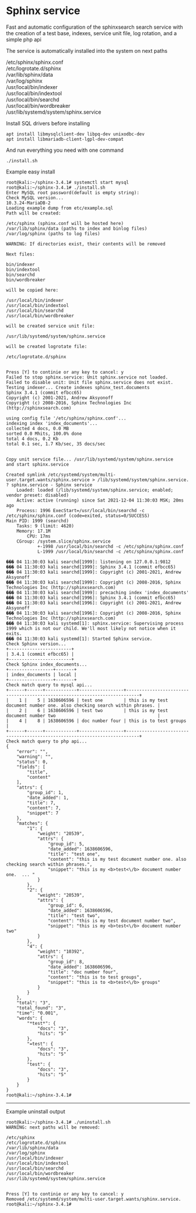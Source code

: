 # Sphinx service
Fast and automatic configuration of the sphinxsearch search service with the creation of a test base, indexes, service unit file, log rotation, and a simple php api

The service is automatically installed into the system on next paths

/etc/sphinx/sphinx.conf  
/etc/logrotate.d/sphinx  
/var/lib/sphinx/data  
/var/log/sphinx  
/usr/local/bin/indexer  
/usr/local/bin/indextool  
/usr/local/bin/searchd  
/usr/local/bin/wordbreaker  
/usr/lib/systemd/system/sphinx.service

Install SQL drivers before installing  

    apt install libmysqlclient-dev libpq-dev unixodbc-dev
    apt install libmariadb-client-lgpl-dev-compat

And run everything you need with one command

    ./install.sh

Example easy install

    root@kali:~/sphinx-3.4.1# systemctl start mysql
    root@kali:~/sphinx-3.4.1# ./install.sh
    Enter MySQL root password(default is empty string):
    Check MySQL version...
    10.3.24-MariaDB-2
    Loading example dump from etc/example.sql
    Path will be created:

    /etc/sphinx (sphinx.conf will be hosted here)
    /var/lib/sphinx/data (paths to index and binlog files)
    /var/log/sphinx (paths to log files)

    WARNING: If directories exist, their contents will be removed

    Next files:

    bin/indexer
    bin/indextool
    bin/searchd
    bin/wordbreaker

    will be copied here:

    /usr/local/bin/indexer
    /usr/local/bin/indextool
    /usr/local/bin/searchd
    /usr/local/bin/wordbreaker

    will be created service unit file:

    /usr/lib/systemd/system/sphinx.service

    will be created logrotate file:

    /etc/logrotate.d/sphinx


    Press [Y] to continie or any key to cancel: y
    Failed to stop sphinx.service: Unit sphinx.service not loaded.
    Failed to disable unit: Unit file sphinx.service does not exist.
    Testing indexer... Create indexes sphinx_test.documents
    Sphinx 3.4.1 (commit efbcc65)
    Copyright (c) 2001-2021, Andrew Aksyonoff
    Copyright (c) 2008-2016, Sphinx Technologies Inc (http://sphinxsearch.com)

    using config file '/etc/sphinx/sphinx.conf'...
    indexing index 'index_documents'...
    collected 4 docs, 0.0 MB
    sorted 0.0 Mhits, 100.0% done
    total 4 docs, 0.2 Kb
    total 0.1 sec, 1.7 Kb/sec, 35 docs/sec


    Copy unit service file... /usr/lib/systemd/system/sphinx.service
    and start sphinx.service

    Created symlink /etc/systemd/system/multi-user.target.wants/sphinx.service > /lib/systemd/system/sphinx.service.
    ? sphinx.service - Sphinx service
        Loaded: loaded (/lib/systemd/system/sphinx.service; enabled; vendor preset: disabled)
        Active: active (running) since Sat 2021-12-04 11:30:03 MSK; 20ms ago
        Process: 1996 ExecStart=/usr/local/bin/searchd -c /etc/sphinx/sphinx.conf (code=exited, status=0/SUCCESS)
    Main PID: 1999 (searchd)
        Tasks: 9 (limit: 4620)
        Memory: 17.1M
            CPU: 17ms
        CGroup: /system.slice/sphinx.service
                +-1998 /usr/local/bin/searchd -c /etc/sphinx/sphinx.conf
                L-1999 /usr/local/bin/searchd -c /etc/sphinx/sphinx.conf

    ��� 04 11:30:03 kali searchd[1999]: listening on 127.0.0.1:9812
    ��� 04 11:30:03 kali searchd[1999]: Sphinx 3.4.1 (commit efbcc65)
    ��� 04 11:30:03 kali searchd[1999]: Copyright (c) 2001-2021, Andrew Aksyonoff
    ��� 04 11:30:03 kali searchd[1999]: Copyright (c) 2008-2016, Sphinx Technologies Inc (http://sphinxsearch.com)
    ��� 04 11:30:03 kali searchd[1999]: precaching index 'index_documents'
    ��� 04 11:30:03 kali searchd[1996]: Sphinx 3.4.1 (commit efbcc65)
    ��� 04 11:30:03 kali searchd[1996]: Copyright (c) 2001-2021, Andrew Aksyonoff
    ��� 04 11:30:03 kali searchd[1996]: Copyright (c) 2008-2016, Sphinx Technologies Inc (http://sphinxsearch.com)
    ��� 04 11:30:03 kali systemd[1]: sphinx.service: Supervising process 1999 which is not our child. We'll most likely not notice when it exits.
    ��� 04 11:30:03 kali systemd[1]: Started Sphinx service.
    Check Sphinx version...
    +------------------------+
    | 3.4.1 (commit efbcc65) |
    +------------------------+
    Check Sphinx index_documents...
    +-----------------+-------+
    | index_documents | local |
    +-----------------+-------+
    Check match query to mysql api...
    +------+------+------------+-----------------+---------------------------------------------------------------------------+
    |    1 |    5 | 1638606596 | test one        | this is my test document number one. also checking search within phrases. |
    |    2 |    6 | 1638606596 | test two        | this is my test document number two                                       |
    |    4 |    8 | 1638606596 | doc number four | this is to test groups                                                    |
    +------+------+------------+-----------------+---------------------------------------------------------------------------+
    Check match query to php api...
    {
        "error": "",
        "warning": "",
        "status": 0,
        "fields": [
            "title",
            "content"
        ],
        "attrs": {
            "group_id": 1,
            "date_added": 1,
            "title": 7,
            "content": 7,
            "snippet": 7
        },
        "matches": {
            "1": {
                "weight": "20539",
                "attrs": {
                    "group_id": 5,
                    "date_added": 1638606596,
                    "title": "test one",
                    "content": "this is my test document number one. also checking search within phrases.",
                    "snippet": "this is my <b>test<\/b> document number one.  ... "
                }
            },
            "2": {
                "weight": "20539",
                "attrs": {
                    "group_id": 6,
                    "date_added": 1638606596,
                    "title": "test two",
                    "content": "this is my test document number two",
                    "snippet": "this is my <b>test<\/b> document number two"
                }
            },
            "4": {
                "weight": "10392",
                "attrs": {
                    "group_id": 8,
                    "date_added": 1638606596,
                    "title": "doc number four",
                    "content": "this is to test groups",
                    "snippet": "this is to <b>test<\/b> groups"
                }
            }
        },
        "total": "3",
        "total_found": "3",
        "time": "0.001",
        "words": {
            "*test*": {
                "docs": "3",
                "hits": "5"
            },
            "=test": {
                "docs": "3",
                "hits": "5"
            },
            "test": {
                "docs": "3",
                "hits": "5"
            }
        }
    }
    root@kali:~/sphinx-3.4.1#


--------


Example uninstall output  

    root@kali:~/sphinx-3.4.1# ./uninstall.sh
    WARNING: next paths will be removed:

    /etc/sphinx
    /etc/logrotate.d/sphinx
    /var/lib/sphinx/data
    /var/log/sphinx
    /usr/local/bin/indexer
    /usr/local/bin/indextool
    /usr/local/bin/searchd
    /usr/local/bin/wordbreaker
    /usr/lib/systemd/system/sphinx.service


    Press [Y] to continie or any key to cancel: y
    Removed /etc/systemd/system/multi-user.target.wants/sphinx.service.
    root@kali:~/sphinx-3.4.1#

